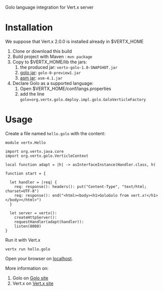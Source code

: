 Golo language integration for Vert.x server

# Installation

We suppose that Vert.x 2.0.0 is installed already in $VERTX_HOME

1. Clone or download this build
1. Build project with Maven : `mvn package`
1. Copy to $VERTX_HOME/lib the jars:
    1. the produced jar: `vertx-golo-1.0-SNAPSHOT.jar`
    1. [golo jar](http://search.maven.org/remotecontent?filepath=org/golo-lang/golo/0-preview1/golo-0-preview1.jar): `golo-0-preview1.jar`
    1. [asm jar](http://search.maven.org/remotecontent?filepath=org/ow2/asm/asm/4.1/asm-4.1.jar): `asm-4.1.jar`
1. Declare Golo as a supported language:
    1. Open $VERTX_HOME/conf/langs.properties
    1. add the line `golo=org.vertx.golo.deploy.impl.golo.GoloVerticleFactory`

# Usage

Create a file named `hello.golo` with the content:

    module vertx.Hello
    
    import org.vertx.java.core
    import org.vertx.golo.VerticleContext
    
    local function adapt = |h| -> asInterfaceInstance(Handler.class, h)
    
    function start = {
    
      let handler = |req| {
        req: response(): headers(): put("Content-Type", "text/html; charset=UTF-8")
        req: response(): end("<html><body><h1>GoloGolo from vert.x!</h1></body></html>")
      }
    
      let server = vertx():
        createHttpServer():
        requestHandler(adapt(handler)): 
        listen(8080)
    }

Run it with Vert.x

    vertx run hello.golo

Open your browser on [localhost](http://localhost:8080).

More information on:

1. Golo on [Golo site](http://golo-lang.org)
1. Vert.x on [Vert.x site](http://vertx.io)
